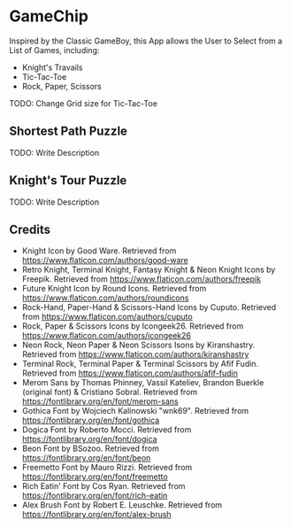 # GameChip
Inspired by the Classic GameBoy, this App allows the User to Select from a List of Games, including:
 - Knight's Travails
 - Tic-Tac-Toe
 - Rock, Paper, Scissors

TODO: Change Grid size for Tic-Tac-Toe

## Shortest Path Puzzle
TODO: Write Description

## Knight's Tour Puzzle
TODO: Write Description

## Credits
 - Knight Icon by Good Ware. Retrieved from https://www.flaticon.com/authors/good-ware
 - Retro Knight, Terminal Knight, Fantasy Knight & Neon Knight Icons by Freepik. Retrieved from https://www.flaticon.com/authors/freepik
 - Future Knight Icon by Round Icons. Retrieved from https://www.flaticon.com/authors/roundicons
 - Rock-Hand, Paper-Hand & Scissors-Hand Icons by Cuputo. Retrieved from https://www.flaticon.com/authors/cuputo
 - Rock, Paper & Scissors Icons by Icongeek26. Retrieved from https://www.flaticon.com/authors/icongeek26
 - Neon Rock, Neon Paper & Neon Scissors Isons by Kiranshastry. Retrieved from https://www.flaticon.com/authors/kiranshastry
 - Terminal Rock, Terminal Paper & Terminal Scissors by Afif Fudin. Retrieved from https://www.flaticon.com/authors/afif-fudin
 - Merom Sans by Thomas Phinney, Vassil Kateliev, Brandon Buerkle (original font) & Cristiano Sobral. Retrieved from https://fontlibrary.org/en/font/merom-sans
 - Gothica Font by Wojciech Kalinowski "wnk69". Retrieved from https://fontlibrary.org/en/font/gothica
 - Dogica Font by Roberto Mocci. Retrieved from https://fontlibrary.org/en/font/dogica
 - Beon Font by BSozoo. Retrieved from https://fontlibrary.org/en/font/beon
 - Freemetto Font by Mauro Rizzi. Retrieved from https://fontlibrary.org/en/font/freemetto
 - Rich Eatin' Font by Cos Ryan. Retrieved from https://fontlibrary.org/en/font/rich-eatin
 - Alex Brush Font by Robert E. Leuschke. Retrieved from https://fontlibrary.org/en/font/alex-brush

